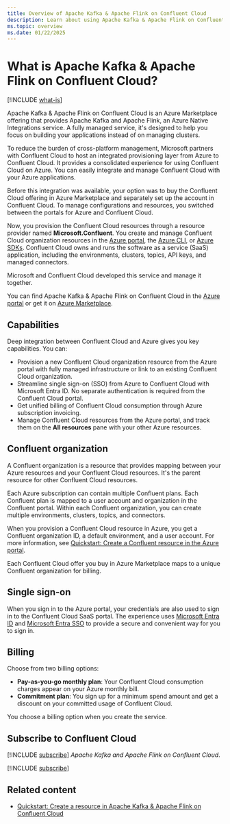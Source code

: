 ```yaml
---
title: Overview of Apache Kafka & Apache Flink on Confluent Cloud
description: Learn about using Apache Kafka & Apache Flink on Confluent Cloud, an Azure Native Integrations service, in Azure Marketplace.
ms.topic: overview
ms.date: 01/22/2025
---
```


# What is Apache Kafka & Apache Flink on Confluent Cloud?

[!INCLUDE [what-is](../includes/what-is.md)]

Apache Kafka & Apache Flink on Confluent Cloud is an Azure Marketplace offering that provides Apache Kafka and Apache Flink, an Azure Native Integrations service. A fully managed service, it's designed to help you focus on building your applications instead of on managing clusters.

To reduce the burden of cross-platform management, Microsoft partners with Confluent Cloud to host an integrated provisioning layer from Azure to Confluent Cloud. It provides a consolidated experience for using Confluent Cloud on Azure. You can easily integrate and manage Confluent Cloud with your Azure applications.

Before this integration was available, your option was to buy the Confluent Cloud offering in Azure Marketplace and separately set up the account in Confluent Cloud. To manage configurations and resources, you switched between the portals for Azure and Confluent Cloud.

Now, you provision the Confluent Cloud resources through a resource provider named **Microsoft.Confluent**. You create and manage Confluent Cloud organization resources in the [Azure portal](https://portal.azure.com/), the [Azure CLI](/cli/azure/), or [Azure SDKs](/azure#languages-and-tools). Confluent Cloud owns and runs the software as a service (SaaS) application, including the environments, clusters, topics, API keys, and managed connectors.

Microsoft and Confluent Cloud developed this service and manage it together.

You can find Apache Kafka & Apache Flink on Confluent Cloud in the [Azure portal](https://portal.azure.com/#view/HubsExtension/BrowseResource/resourceType/Microsoft.Confluent%2Forganizations) or get it on [Azure Marketplace](https://azuremarketplace.microsoft.com/marketplace/apps/confluentinc.confluent-cloud-azure-prod?tab=Overview).

## Capabilities

Deep integration between Confluent Cloud and Azure gives you key capabilities. You can:

- Provision a new Confluent Cloud organization resource from the Azure portal with fully managed infrastructure or link to an existing Confluent Cloud organization.
- Streamline single sign-on (SSO) from Azure to Confluent Cloud with Microsoft Entra ID. No separate authentication is required from the Confluent Cloud portal.
- Get unified billing of Confluent Cloud consumption through Azure subscription invoicing.
- Manage Confluent Cloud resources from the Azure portal, and track them on the **All resources** pane with your other Azure resources.

## Confluent organization

A Confluent organization is a resource that provides mapping between your Azure resources and your Confluent Cloud resources. It's the parent resource for other Confluent Cloud resources.

Each Azure subscription can contain multiple Confluent plans. Each Confluent plan is mapped to a user account and organization in the Confluent portal. Within each Confluent organization, you can create multiple environments, clusters, topics, and connectors.

When you provision a Confluent Cloud resource in Azure, you get a Confluent organization ID, a default environment, and a user account. For more information, see [Quickstart: Create a Confluent resource in the Azure portal](create.md).

Each Confluent Cloud offer you buy in Azure Marketplace maps to a unique Confluent organization for billing.

## Single sign-on

When you sign in to the Azure portal, your credentials are also used to sign in to the Confluent Cloud SaaS portal. The experience uses [Microsoft Entra ID](../../active-directory/fundamentals/active-directory-whatis.md) and [Microsoft Entra SSO](../../active-directory/manage-apps/what-is-single-sign-on.md) to provide a secure and convenient way for you to sign in.

## Billing

Choose from two billing options:

- **Pay-as-you-go monthly plan**: Your Confluent Cloud consumption charges appear on your Azure monthly bill.
- **Commitment plan**: You sign up for a minimum spend amount and get a discount on your committed usage of Confluent Cloud.

You choose a billing option when you create the service.

## Subscribe to Confluent Cloud

[!INCLUDE [subscribe](../includes/subscribe.md)] *Apache Kafka and Apache Flink on Confluent Cloud*.

[!INCLUDE [subscribe](../includes/subscribe-from-azure-portal.md)]

## Related content

- [Quickstart: Create a resource in Apache Kafka & Apache Flink on Confluent Cloud](create.md)
